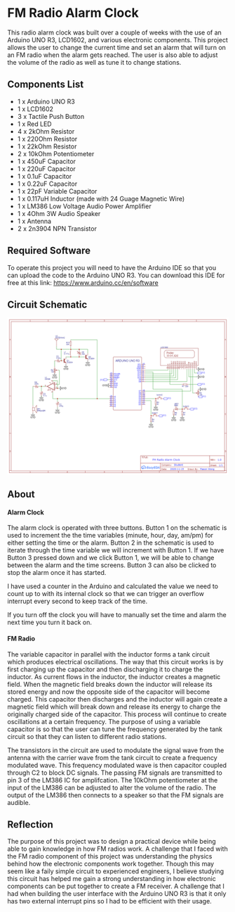 # FM Radio Alarm Clock 
This radio alarm clock was built over a couple of weeks with the use of an Arduino UNO R3, LCD1602, and various electronic components. 
This project allows the user to change the current time and set an alarm that will turn on an FM radio when the alarm gets reached. 
The user is also able to adjust the volume of the radio as well as tune it to change stations. 

## Components List
* 1 x Arduino UNO R3
* 1 x LCD1602
* 3 x Tactile Push Button
* 1 x Red LED
* 4 x 2kOhm Resistor
* 1 x 220Ohm Resistor
* 1 x 22kOhm Resistor
* 2 x 10kOhm Potentiometer
* 1 x 450uF Capacitor
* 1 x 220uF Capacitor
* 1 x 0.1uF Capacitor
* 1 x 0.22uF Capacitor
* 1 x 22pF Variable Capacitor
* 1 x 0.117uH Inductor (made with 24 Guage Magnetic Wire)
* 1 x LM386 Low Voltage Audio Power Amplifier
* 1 x 4Ohm 3W Audio Speaker
* 1 x Antenna
* 2 x 2n3904 NPN Transistor

## Required Software
To operate this project you will need to have the Arduino IDE so that you can upload the code to the Arduino UNO R3.
You can download this IDE for free at this link: https://www.arduino.cc/en/software

## Circuit Schematic
![FMradio_alarmclock_schematic showcase](Screenshots/FMradio_alarmclock_schematic.png)

## About
#### Alarm Clock
The alarm clock is operated with three buttons. Button 1 on the schematic is used to increment the the time variables (minute, hour, day, am/pm) for either setting the
time or the alarm. Button 2 in the schematic is used to iterate through the time variable we will increment with Button 1. If we have Button 3 
pressed down and we click Button 1, we will be able to change between the alarm and the time screens. Button 3 can also be clicked to stop the alarm
once it has started. 

I have used a counter in the Arduino and calculated the value we need to count up to with its internal clock so that we can trigger an overflow interrupt
every second to keep track of the time.

If you turn off the clock you will have to manually set the time and alarm the next time you turn it back on. 

#### FM Radio
The variable capacitor in parallel with the inductor forms a tank circuit which produces electrical oscillations. The way that this circuit works is by
first charging up the capacitor and then discharging it to charge the inductor. As current flows in the inductor, the inductor creates a magnetic
field. When the magnetic field breaks down the inductor will release its stored energy and now the opposite side of the capacitor will become charged. 
This capacitor then discharges and the inductor will again create a magnetic field which will break down and release its energy to charge the
originally charged side of the capacitor. This process will continue to create oscillations at a certain frequency. The purpose of using a variable
capacitor is so that the user can tune the frequency generated by the tank circuit so that they can listen to different radio stations.

The transistors in the circuit are used to modulate the signal wave from the antenna with the carrier wave from the tank circuit to create a 
frequency modulated wave. This frequency modulated wave is then capacitor coupled through C2 to block DC signals. The passing FM signals are 
transmitted to pin 3 of the LM386 IC for amplifcation. The 10kOhm potentiometer at the input of the LM386 can be adjusted to alter the volume of 
the radio. The output of the LM386 then connects to a speaker so that the FM signals are audible.

## Reflection
The purpose of this project was to design a practical device while being able to gain knowledge in how FM radios work. A challenge that I faced with the 
FM radio component of this project was understanding the physics behind how the electronic components work together. Though this may seem 
like a faily simple circuit to experienced engineers, I believe studying this circuit has helped me gain a strong understanding in how
electronic components can be put together to create a FM receiver. A challenge that I had when building the user interface with the Arduino UNO R3 
is that it only has two external interrupt pins so I had to be efficient with their usage. 



